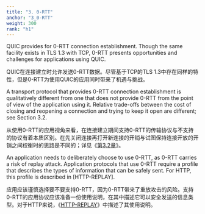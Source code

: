 ```yaml
---
title: "3. 0-RTT"
anchor: "3_0-RTT"
weight: 300
rank: "h1"
---
```


QUIC provides for 0-RTT connection establishment. Though the same facility exists in TLS 1.3 with TCP, 0-RTT presents opportunities and challenges for applications using QUIC.

QUIC在连接建立时允许发送0-RTT数据。尽管基于TCP的TLS 1.3中存在同样的特性，但是0-RTT为使用QUIC的应用同时带来了机遇与挑战。

A transport protocol that provides 0-RTT connection establishment is qualitatively different from one that does not provide 0-RTT from the point of view of the application using it. Relative trade-offs between the cost of closing and reopening a connection and trying to keep it open are different; see Section 3.2.

从使用0-RTT的应用视角来看，在连接建立期间支持0-RTT的传输协议与不支持的协议有着本质区别。在先关闭连接再打开新连接的开销与试图保持连接开放的开销之间权衡时的思路是不同的；详见《[第3.2章]()》。

An application needs to deliberately choose to use 0-RTT, as 0-RTT carries a risk of replay attack. Application protocols that use 0-RTT require a profile that describes the types of information that can be safely sent. For HTTP, this profile is described in [HTTP-REPLAY].

应用应该谨慎选择要不要支持0-RTT，因为0-RTT带来了重放攻击的风险。支持0-RTT的应用协议应该准备一份使用说明，在其中描述它可以安全发送的信息类型。对于HTTP来说，《[HTTP-REPLAY]()》中描述了其使用说明。
